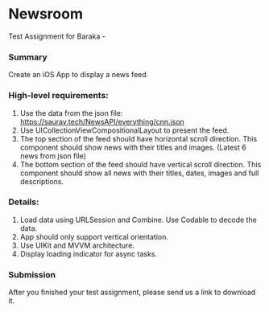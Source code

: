 # Newsroom
Test Assignment for Baraka - 



### Summary
Create an iOS App to display a news feed.
### High-level requirements:
1. Use the data from the json file:   https://saurav.tech/NewsAPI/everything/cnn.json
2. Use UICollectionViewCompositionalLayout to present the feed.
3. The top section of the feed should have horizontal scroll direction. This component should show news with their titles and images. (Latest 6 news from json file)
4. The bottom section of the feed should have vertical scroll
direction. This component should show all news with their
titles, dates, images and full descriptions.  
  
  
### Details:
1. Load data using URLSession and Combine. Use Codable to
decode the data.
2. App should only support vertical orientation.
3. Use UIKit and MVVM architecture.
4. Display loading indicator for async tasks.
### Submission
After you finished your test assignment, please send us a
link to download it.

